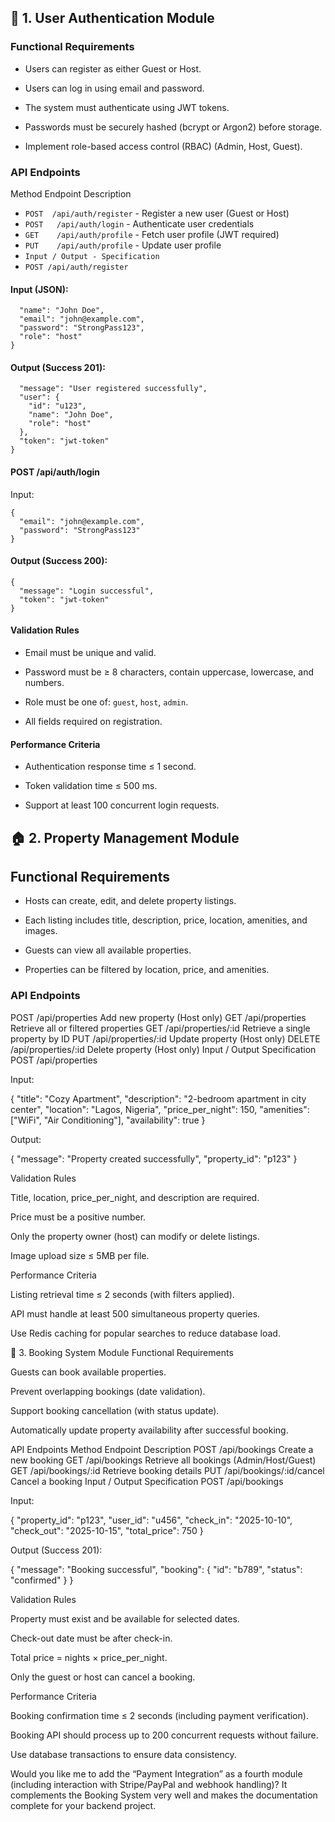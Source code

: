 ## 🧩 1. User Authentication Module
### Functional Requirements

* Users can register as either Guest or Host.

* Users can log in using email and password.

* The system must authenticate using JWT tokens.

* Passwords must be securely hashed (bcrypt or Argon2) before storage.

* Implement role-based access control (RBAC) (Admin, Host, Guest).

### API Endpoints
Method	Endpoint	Description
* ``` POST	/api/auth/register ```  -	Register a new user (Guest or Host)
* ```POST	/api/auth/login```	- Authenticate user credentials
* ```GET	/api/auth/profile```	- Fetch user profile (JWT required)
* ```PUT	/api/auth/profile```	- Update user profile
* ```Input / Output - Specification```
* ```POST /api/auth/register```

#### Input (JSON):

```{
  "name": "John Doe",
  "email": "john@example.com",
  "password": "StrongPass123",
  "role": "host"
}
```  

#### Output (Success 201):

```{
  "message": "User registered successfully",
  "user": {
    "id": "u123",
    "name": "John Doe",
    "role": "host"
  },
  "token": "jwt-token"
}
```
#### POST /api/auth/login

Input:
```
{
  "email": "john@example.com",
  "password": "StrongPass123"
}
```
#### Output (Success 200):
```
{
  "message": "Login successful",
  "token": "jwt-token"
}
```
#### Validation Rules

* Email must be unique and valid.

* Password must be ≥ 8 characters, contain uppercase, lowercase, and numbers.

* Role must be one of: ```guest```, ```host```, ```admin```.

* All fields required on registration.

#### Performance Criteria

* Authentication response time ≤ 1 second.

* Token validation time ≤ 500 ms.

* Support at least 100 concurrent login requests.



## 🏠 2. Property Management Module
## Functional Requirements

* Hosts can create, edit, and delete property listings.

* Each listing includes title, description, price, location, amenities, and images.

* Guests can view all available properties.

* Properties can be filtered by location, price, and amenities.

### API Endpoints
POST	/api/properties	Add new property (Host only)
GET	/api/properties	Retrieve all or filtered properties
GET	/api/properties/:id	Retrieve a single property by ID
PUT	/api/properties/:id	Update property (Host only)
DELETE	/api/properties/:id	Delete property (Host only)
Input / Output Specification
POST /api/properties

Input:

{
  "title": "Cozy Apartment",
  "description": "2-bedroom apartment in city center",
  "location": "Lagos, Nigeria",
  "price_per_night": 150,
  "amenities": ["WiFi", "Air Conditioning"],
  "availability": true
}


Output:

{
  "message": "Property created successfully",
  "property_id": "p123"
}

Validation Rules

Title, location, price_per_night, and description are required.

Price must be a positive number.

Only the property owner (host) can modify or delete listings.

Image upload size ≤ 5MB per file.

Performance Criteria

Listing retrieval time ≤ 2 seconds (with filters applied).

API must handle at least 500 simultaneous property queries.

Use Redis caching for popular searches to reduce database load.

📅 3. Booking System Module
Functional Requirements

Guests can book available properties.

Prevent overlapping bookings (date validation).

Support booking cancellation (with status update).

Automatically update property availability after successful booking.

API Endpoints
Method	Endpoint	Description
POST	/api/bookings	Create a new booking
GET	/api/bookings	Retrieve all bookings (Admin/Host/Guest)
GET	/api/bookings/:id	Retrieve booking details
PUT	/api/bookings/:id/cancel	Cancel a booking
Input / Output Specification
POST /api/bookings

Input:

{
  "property_id": "p123",
  "user_id": "u456",
  "check_in": "2025-10-10",
  "check_out": "2025-10-15",
  "total_price": 750
}


Output (Success 201):

{
  "message": "Booking successful",
  "booking": {
    "id": "b789",
    "status": "confirmed"
  }
}

Validation Rules

Property must exist and be available for selected dates.

Check-out date must be after check-in.

Total price = nights × price_per_night.

Only the guest or host can cancel a booking.

Performance Criteria

Booking confirmation time ≤ 2 seconds (including payment verification).

Booking API should process up to 200 concurrent requests without failure.

Use database transactions to ensure data consistency.

Would you like me to add the “Payment Integration” as a fourth module (including interaction with Stripe/PayPal and webhook handling)? It complements the Booking System very well and makes the documentation complete for your backend project.
